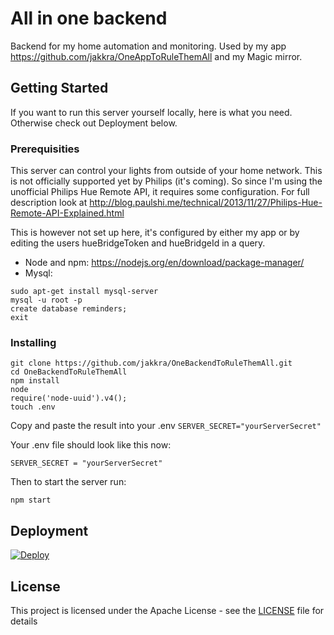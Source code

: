 # All in one backend

Backend for my home automation and monitoring.
Used by my app https://github.com/jakkra/OneAppToRuleThemAll and my Magic mirror.

## Getting Started

If you want to run this server yourself locally, here is what you need. Otherwise check out Deployment below.

### Prerequisities

This server can control your lights from outside of your home network. This is not officially supported yet by Philips (it's coming).
So since I'm using the unofficial Philips Hue Remote API, it requires some configuration.
For full description look at http://blog.paulshi.me/technical/2013/11/27/Philips-Hue-Remote-API-Explained.html

This is however not set up here, it's configured by either my app or by editing the users hueBridgeToken and hueBridgeId in a query.

- Node and npm: https://nodejs.org/en/download/package-manager/
- Mysql:
```
sudo apt-get install mysql-server
mysql -u root -p
create database reminders;
exit
```

### Installing

```
git clone https://github.com/jakkra/OneBackendToRuleThemAll.git
cd OneBackendToRuleThemAll
npm install
node
require('node-uuid').v4();
touch .env
```
Copy and paste the result into your .env ```SERVER_SECRET="yourServerSecret"```

Your .env file should look like this now:
```
SERVER_SECRET = "yourServerSecret"
```

Then to start the server run:
```
npm start
```

## Deployment

[![Deploy](https://www.herokucdn.com/deploy/button.svg)](https://heroku.com/deploy?template=https://github.com/jakkra/OneBackendToRuleThemAll.git)


## License

This project is licensed under the Apache License - see the [LICENSE](LICENSE) file for details
